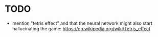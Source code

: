 


# TODO

- mention "tetris effect" and that the neural network might also start hallucinating the game: https://en.wikipedia.org/wiki/Tetris_effect
